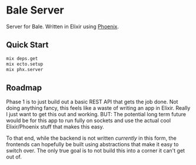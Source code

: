 # Bale Server

Server for Bale. Written in Elixir using [Phoenix][].

[Phoenix]: https://www.phoenixframework.org/

## Quick Start

```sh
mix deps.get
mix ecto.setup
mix phx.server
```

## Roadmap

Phase 1 is to just build out a basic REST API that gets the job done. Not doing
anything fancy, this feels like a waste of writing an app in Elixir. Really I
just want to get this out and working. BUT: The potential long term future would
be for this app to run fully on sockets and use the actual cool Elixir/Phoenix
stuff that makes this easy.

To that end, while the backend is not written *currently* in this form, the
frontends can hopefully be built using abstractions that make it easy to switch
over. The only true goal is to not build this into a corner it can't get out of.
